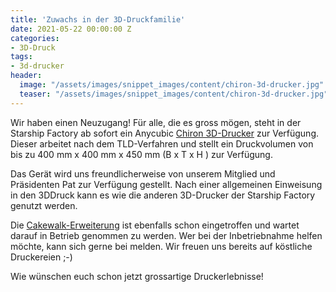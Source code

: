 ```yaml
---
title: 'Zuwachs in der 3D-Druckfamilie'
date: 2021-05-22 00:00:00 Z
categories:
- 3D-Druck
tags:
- 3d-drucker
header:
  image: "/assets/images/snippet_images/content/chiron-3d-drucker.jpg"
  teaser: "/assets/images/snippet_images/content/chiron-3d-drucker.jpg"
--- 
```


Wir haben einen Neuzugang! Für alle, die es gross mögen, steht in der Starship Factory ab sofort ein Anycubic
[Chiron 3D-Drucker](https://de.anycubic.com/products/anycubic-chiron-3d-drucker) zur Verfügung. Dieser arbeitet
nach dem TLD-Verfahren und stellt ein Druckvolumen von bis zu 400 mm x 400 mm x 450 mm (B x T x H ) zur Verfügung.

Das Gerät wird uns freundlicherweise von unserem Mitglied und Präsidenten Pat zur Verfügung gestellt. Nach einer 
allgemeinen Einweisung in den 3DDruck kann es wie die anderen 3D-Drucker der Starship Factory genutzt werden. 

Die [Cakewalk-Erweiterung](https://www.lapatisserienumerique.com/en/cakewalk-3d-en/) ist ebenfalls schon eingetroffen
und wartet darauf in Betrieb genommen zu werden. Wer bei der Inbetriebnahme helfen möchte, kann sich gerne bei melden.
Wir freuen uns bereits auf köstliche Druckereien ;-)  

Wie wünschen euch schon jetzt grossartige Druckerlebnisse!
